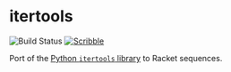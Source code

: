 itertools
=========

![Build Status](https://github.com/shawnw/racket-itertools/actions/workflows/ci.yml/badge.svg)
[![Scribble](https://img.shields.io/badge/Docs-Scribble-blue.svg)](https://pkg-build.racket-lang.org/doc/itertools@itertools/index.html)

Port of the [Python `itertools` library](https://docs.python.org/3/library/itertools.html) to Racket sequences.
